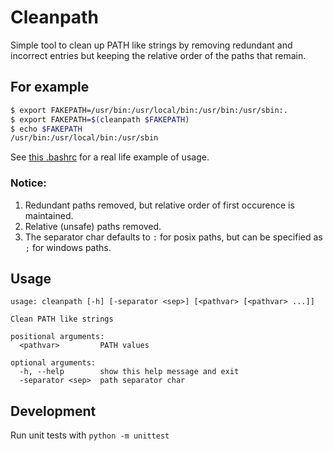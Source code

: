 # Cleanpath

Simple tool to clean up PATH like strings by removing redundant and
incorrect entries but keeping the relative order of the paths that
remain.

## For example

```sh
$ export FAKEPATH=/usr/bin:/usr/local/bin:/usr/bin:/usr/sbin:.
$ export FAKEPATH=$(cleanpath $FAKEPATH)
$ echo $FAKEPATH
/usr/bin:/usr/local/bin:/usr/sbin
```

See [this .bashrc](https://github.com/johnweldon/tiny-profile/blob/3166eabe36b16acc9ba0c3631c4b504c0447fc7e/.bashrc#L163-L176) for a real life example of usage.

### Notice:
  1. Redundant paths removed, but relative order of first occurence is maintained.
  1. Relative (unsafe) paths removed.
  1. The separator char defaults to `:` for posix paths, but can be specified as `;` for windows paths.


## Usage

```
usage: cleanpath [-h] [-separator <sep>] [<pathvar> [<pathvar> ...]]

Clean PATH like strings

positional arguments:
  <pathvar>         PATH values

optional arguments:
  -h, --help        show this help message and exit
  -separator <sep>  path separator char
```


## Development

Run unit tests with `python -m unittest`

